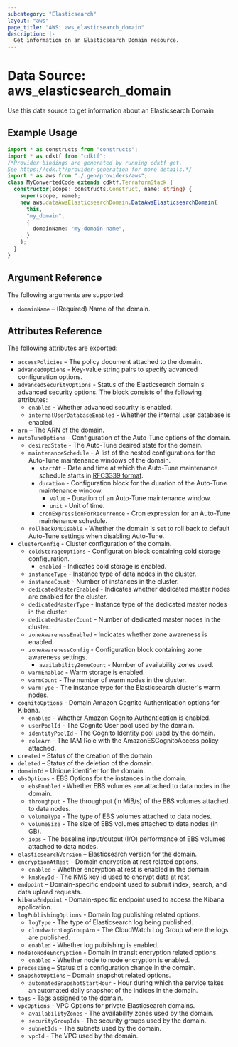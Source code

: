 ```yaml
---
subcategory: "Elasticsearch"
layout: "aws"
page_title: "AWS: aws_elasticsearch_domain"
description: |-
  Get information on an Elasticsearch Domain resource.
---
```


# Data Source: aws_elasticsearch_domain

Use this data source to get information about an Elasticsearch Domain

## Example Usage

```typescript
import * as constructs from "constructs";
import * as cdktf from "cdktf";
/*Provider bindings are generated by running cdktf get.
See https://cdk.tf/provider-generation for more details.*/
import * as aws from "./.gen/providers/aws";
class MyConvertedCode extends cdktf.TerraformStack {
  constructor(scope: constructs.Construct, name: string) {
    super(scope, name);
    new aws.dataAwsElasticsearchDomain.DataAwsElasticsearchDomain(
      this,
      "my_domain",
      {
        domainName: "my-domain-name",
      }
    );
  }
}

```

## Argument Reference

The following arguments are supported:

* `domainName` – (Required) Name of the domain.

## Attributes Reference

The following attributes are exported:

* `accessPolicies` – The policy document attached to the domain.
* `advancedOptions` - Key-value string pairs to specify advanced configuration options.
* `advancedSecurityOptions` - Status of the Elasticsearch domain's advanced security options. The block consists of the following attributes:
    * `enabled` - Whether advanced security is enabled.
    * `internalUserDatabaseEnabled` - Whether the internal user database is enabled.
* `arn` – The ARN of the domain.
* `autoTuneOptions` - Configuration of the Auto-Tune options of the domain.
    * `desiredState` - The Auto-Tune desired state for the domain.
    * `maintenanceSchedule` - A list of the nested configurations for the Auto-Tune maintenance windows of the domain.
        * `startAt` - Date and time at which the Auto-Tune maintenance schedule starts in [RFC3339 format](https://tools.ietf.org/html/rfc3339#section-5.8).
        * `duration` - Configuration block for the duration of the Auto-Tune maintenance window.
            * `value` - Duration of an Auto-Tune maintenance window.
            * `unit` - Unit of time.
        * `cronExpressionForRecurrence` - Cron expression for an Auto-Tune maintenance schedule.
    * `rollbackOnDisable` - Whether the domain is set to roll back to default Auto-Tune settings when disabling Auto-Tune.
* `clusterConfig` - Cluster configuration of the domain.
    * `coldStorageOptions` - Configuration block containing cold storage configuration.
        * `enabled` - Indicates  cold storage is enabled.
    * `instanceType` - Instance type of data nodes in the cluster.
    * `instanceCount` - Number of instances in the cluster.
    * `dedicatedMasterEnabled` - Indicates whether dedicated master nodes are enabled for the cluster.
    * `dedicatedMasterType` - Instance type of the dedicated master nodes in the cluster.
    * `dedicatedMasterCount` - Number of dedicated master nodes in the cluster.
    * `zoneAwarenessEnabled` - Indicates whether zone awareness is enabled.
    * `zoneAwarenessConfig` - Configuration block containing zone awareness settings.
        * `availabilityZoneCount` - Number of availability zones used.
    * `warmEnabled` - Warm storage is enabled.
    * `warmCount` - The number of warm nodes in the cluster.
    * `warmType` - The instance type for the Elasticsearch cluster's warm nodes.
* `cognitoOptions` - Domain Amazon Cognito Authentication options for Kibana.
    * `enabled` - Whether Amazon Cognito Authentication is enabled.
    * `userPoolId` - The Cognito User pool used by the domain.
    * `identityPoolId` - The Cognito Identity pool used by the domain.
    * `roleArn` - The IAM Role with the AmazonESCognitoAccess policy attached.
* `created` – Status of the creation of the domain.
* `deleted` – Status of the deletion of the domain.
* `domainId` – Unique identifier for the domain.
* `ebsOptions` - EBS Options for the instances in the domain.
    * `ebsEnabled` - Whether EBS volumes are attached to data nodes in the domain.
    * `throughput` - The throughput (in MiB/s) of the EBS volumes attached to data nodes.
    * `volumeType` - The type of EBS volumes attached to data nodes.
    * `volumeSize` - The size of EBS volumes attached to data nodes (in GB).
    * `iops` - The baseline input/output (I/O) performance of EBS volumes attached to data nodes.
* `elasticsearchVersion` – Elasticsearch version for the domain.
* `encryptionAtRest` - Domain encryption at rest related options.
    * `enabled` - Whether encryption at rest is enabled in the domain.
    * `kmsKeyId` - The KMS key id used to encrypt data at rest.
* `endpoint` – Domain-specific endpoint used to submit index, search, and data upload requests.
* `kibanaEndpoint` - Domain-specific endpoint used to access the Kibana application.
* `logPublishingOptions` - Domain log publishing related options.
    * `logType` - The type of Elasticsearch log being published.
    * `cloudwatchLogGroupArn` - The CloudWatch Log Group where the logs are published.
    * `enabled` - Whether log publishing is enabled.
* `nodeToNodeEncryption` - Domain in transit encryption related options.
    * `enabled` - Whether node to node encryption is enabled.
* `processing` – Status of a configuration change in the domain.
* `snapshotOptions` – Domain snapshot related options.
    * `automatedSnapshotStartHour` - Hour during which the service takes an automated daily snapshot of the indices in the domain.
* `tags` - Tags assigned to the domain.
* `vpcOptions` - VPC Options for private Elasticsearch domains.
    * `availabilityZones` - The availability zones used by the domain.
    * `securityGroupIds` - The security groups used by the domain.
    * `subnetIds` - The subnets used by the domain.
    * `vpcId` - The VPC used by the domain.

<!-- cache-key: cdktf-0.17.0-pre.15 input-4dc2de459cd61a538610b95f311f02d7da42303a8dacefc774ca743a2dd8da92 -->